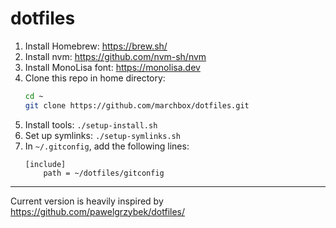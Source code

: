 # dotfiles

1. Install Homebrew: <https://brew.sh/>
2. Install nvm: <https://github.com/nvm-sh/nvm>
3. Install MonoLisa font: <https://monolisa.dev>
4. Clone this repo in home directory:
    ```sh
    cd ~
    git clone https://github.com/marchbox/dotfiles.git
    ```
5. Install tools: `./setup-install.sh`
6. Set up symlinks: `./setup-symlinks.sh`
7. In `~/.gitconfig`, add the following lines:
    ```
    [include]
    	path = ~/dotfiles/gitconfig
    ```

---

Current version is heavily inspired by <https://github.com/pawelgrzybek/dotfiles/>
